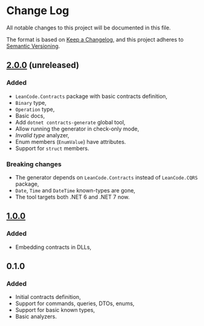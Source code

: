 # Change Log

All notable changes to this project will be documented in this file.

The format is based on [Keep a Changelog](https://keepachangelog.com/en/1.0.0/),
and this project adheres to [Semantic Versioning](https://semver.org/spec/v2.0.0.html).

## [2.0.0] (unreleased)

### Added

- `LeanCode.Contracts` package with basic contracts definition,
- `Binary` type,
- `Operation` type,
- Basic docs,
- Add `dotnet contracts-generate` global tool,
- Allow running the generator in check-only mode,
- _Invalid type_ analyzer,
- Enum members (`EnumValue`) have attributes.
- Support for `struct` members.

### Breaking changes

- The generator depends on `LeanCode.Contracts` instead of `LeanCode.CQRS` package,
- `Date`, `Time` and `DateTime` known-types are gone,
- The tool targets both .NET 6 and .NET 7 now.

## [1.0.0]

### Added

- Embedding contracts in DLLs,

## 0.1.0

### Added

- Initial contracts definition,
- Support for commands, queries, DTOs, enums,
- Support for basic known types,
- Basic analyzers.

[1.0.0]: https://github.com/leancodepl/contractsgenerator/compare/v0.1.0-alpha11...v1.0.0
[2.0.0]: https://github.com/leancodepl/contractsgenerator/compare/v1.0.0...v2.0.0-alpha.1
